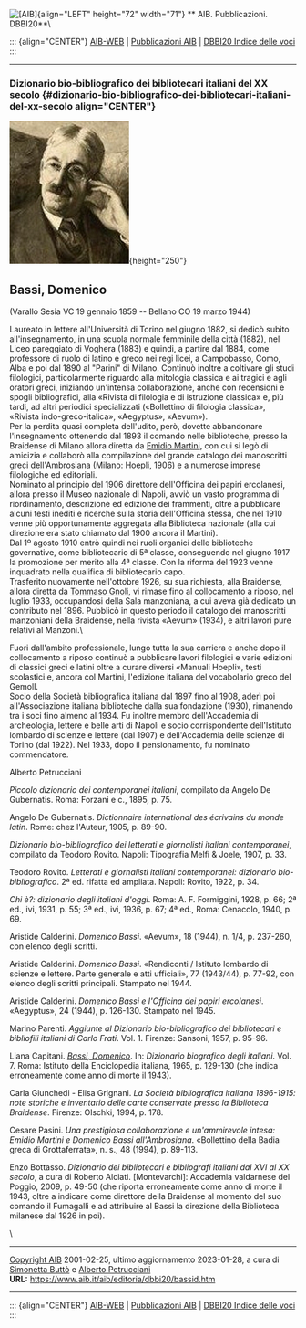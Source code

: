 ![\[AIB\]](/aib/wi/aibv72.gif){align="LEFT" height="72" width="71"}
** AIB. Pubblicazioni. DBBI20**\

::: {align="CENTER"}
[AIB-WEB](/) \| [Pubblicazioni AIB](/pubblicazioni/) \| [DBBI20 Indice
delle voci](dbbi20.htm)
:::

------------------------------------------------------------------------

### Dizionario bio-bibliografico dei bibliotecari italiani del XX secolo {#dizionario-bio-bibliografico-dei-bibliotecari-italiani-del-xx-secolo align="CENTER"}

![\[Ritratto\]](bassid.jpg){height="250"}

## Bassi, Domenico

(Varallo Sesia VC 19 gennaio 1859 -- Bellano CO 19 marzo 1944)

Laureato in lettere all\'Università di Torino nel giugno 1882, si dedicò
subito all\'insegnamento, in una scuola normale femminile della città
(1882), nel Liceo pareggiato di Voghera (1883) e quindi, a partire dal
1884, come professore di ruolo di latino e greco nei regi licei, a
Campobasso, Como, Alba e poi dal 1890 al \"Parini\" di Milano. Continuò
inoltre a coltivare gli studi filologici, particolarmente riguardo alla
mitologia classica e ai tragici e agli oratori greci, iniziando
un\'intensa collaborazione, anche con recensioni e spogli bibliografici,
alla «Rivista di filologia e di istruzione classica» e, più tardi, ad
altri periodici specializzati («Bollettino di filologia classica»,
«Rivista indo-greco-italica», «Aegyptus», «Aevum»).\
Per la perdita quasi completa dell\'udito, però, dovette abbandonare
l\'insegnamento ottenendo dal 1893 il comando nelle biblioteche, presso
la Braidense di Milano allora diretta da [Emidio Martini](martini.htm),
con cui si legò di amicizia e collaborò alla compilazione del grande
catalogo dei manoscritti greci dell\'Ambrosiana (Milano: Hoepli, 1906) e
a numerose imprese filologiche ed editoriali.\
Nominato al principio del 1906 direttore dell\'Officina dei papiri
ercolanesi, allora presso il Museo nazionale di Napoli, avviò un vasto
programma di riordinamento, descrizione ed edizione dei frammenti, oltre
a pubblicare alcuni testi inediti e ricerche sulla storia dell\'Officina
stessa, che nel 1910 venne più opportunamente aggregata alla Biblioteca
nazionale (alla cui direzione era stato chiamato dal 1900 ancora il
Martini).\
Dal 1º agosto 1910 entrò quindi nei ruoli organici delle biblioteche
governative, come bibliotecario di 5ª classe, conseguendo nel giugno
1917 la promozione per merito alla 4ª classe. Con la riforma del 1923
venne inquadrato nella qualifica di bibliotecario capo.\
Trasferito nuovamente nell\'ottobre 1926, su sua richiesta, alla
Braidense, allora diretta da [Tommaso Gnoli](gnolit.htm), vi rimase fino
al collocamento a riposo, nel luglio 1933, occupandosi della Sala
manzoniana, a cui aveva già dedicato un contributo nel 1896. Pubblicò in
questo periodo il catalogo dei manoscritti manzoniani della Braidense,
nella rivista «Aevum» (1934), e altri lavori pure relativi al Manzoni.\

Fuori dall\'ambito professionale, lungo tutta la sua carriera e anche
dopo il collocamento a riposo continuò a pubblicare lavori filologici e
varie edizioni di classici greci e latini oltre a curare diversi
«Manuali Hoepli», testi scolastici e, ancora col Martini, l\'edizione
italiana del vocabolario greco del Gemoll.\
Socio della Società bibliografica italiana dal 1897 fino al 1908, aderì
poi all\'Associazione italiana biblioteche dalla sua fondazione (1930),
rimanendo tra i soci fino almeno al 1934. Fu inoltre membro
dell\'Accademia di archeologia, lettere e belle arti di Napoli e socio
corrispondente dell\'Istituto lombardo di scienze e lettere (dal 1907) e
dell\'Accademia delle scienze di Torino (dal 1922). Nel 1933, dopo il
pensionamento, fu nominato commendatore.

Alberto Petrucciani

*Piccolo dizionario dei contemporanei italiani*, compilato da Angelo De
Gubernatis. Roma: Forzani e c., 1895, p. 75.

Angelo De Gubernatis. *Dictionnaire international des écrivains du monde
latin*. Rome: chez l\'Auteur, 1905, p. 89-90.

*Dizionario bio-bibliografico dei letterati e giornalisti italiani
contemporanei*, compilato da Teodoro Rovito. Napoli: Tipografia Melfi &
Joele, 1907, p. 33.

Teodoro Rovito. *Letterati e giornalisti italiani contemporanei:
dizionario bio-bibliografico*. 2ª ed. rifatta ed ampliata. Napoli:
Rovito, 1922, p. 34.

*Chi è?: dizionario degli italiani d\'oggi*. Roma: A. F. Formiggini,
1928, p. 66; 2ª ed., ivi, 1931, p. 55; 3ª ed., ivi, 1936, p. 67; 4ª ed.,
Roma: Cenacolo, 1940, p. 69.

Aristide Calderini. *Domenico Bassi*. «Aevum», 18 (1944), n. 1/4, p.
237-260, con elenco degli scritti.

Aristide Calderini. *Domenico Bassi*. «Rendiconti / Istituto lombardo di
scienze e lettere. Parte generale e atti ufficiali», 77 (1943/44), p.
77-92, con elenco degli scritti principali. Stampato nel 1944.

Aristide Calderini. *Domenico Bassi e l\'Officina dei papiri
ercolanesi*. «Aegyptus», 24 (1944), p. 126-130. Stampato nel 1945.

Marino Parenti. *Aggiunte al Dizionario bio-bibliografico dei
bibliotecari e bibliofili italiani di Carlo Frati*. Vol. 1. Firenze:
Sansoni, 1957, p. 95-96.

Liana Capitani. *[Bassi,
Domenico](http://www.treccani.it/enciclopedia/domenico-bassi_(Dizionario-Biografico)/)*.
In: *Dizionario biografico degli italiani*. Vol. 7. Roma: Istituto della
Enciclopedia italiana, 1965, p. 129-130 (che indica erroneamente come
anno di morte il 1943).

Carla Giunchedi - Elisa Grignani. *La Società bibliografica italiana
1896-1915: note storiche e inventario delle carte conservate presso la
Biblioteca Braidense*. Firenze: Olschki, 1994, p. 178.

Cesare Pasini. *Una prestigiosa collaborazione e un\'ammirevole intesa:
Emidio Martini e Domenico Bassi all\'Ambrosiana*. «Bollettino della
Badia greca di Grottaferrata», n. s., 48 (1994), p. 89-113.

Enzo Bottasso. *Dizionario dei bibliotecari e bibliografi italiani dal
XVI al XX secolo*, a cura di Roberto Alciati. \[Montevarchi\]: Accademia
valdarnese del Poggio, 2009, p. 49-50 (che riporta erroneamente come
anno di morte il 1943, oltre a indicare come direttore della Braidense
al momento del suo comando il Fumagalli e ad attribuire al Bassi la
direzione della Biblioteca milanese dal 1926 in poi).

\

------------------------------------------------------------------------

[Copyright AIB](/su-questo-sito/dichiarazione-di-copyright-aib-web/)
2001-02-25, ultimo aggiornamento 2023-01-28, a cura di [Simonetta
Buttò](/aib/redazione3.htm) e [Alberto
Petrucciani](/su-questo-sito/redazione-aib-web/)\
**URL:** https://www.aib.it/aib/editoria/dbbi20/bassid.htm

------------------------------------------------------------------------

::: {align="CENTER"}
[AIB-WEB](/) \| [Pubblicazioni AIB](/pubblicazioni/) \| [DBBI20 Indice
delle voci](dbbi20.htm)
:::
